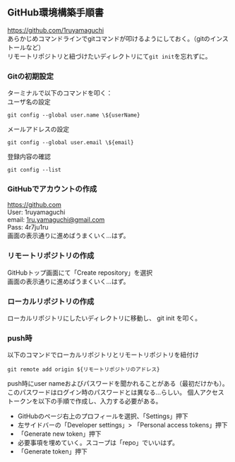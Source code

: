 ## GitHub環境構築手順書
https://github.com/1ruyamaguchi  
あらかじめコマンドラインでgitコマンドが叩けるようにしておく。（gitのインストールなど）  
リモートリポジトリと紐づけたいディレクトリにて`git init`を忘れずに。

### Gitの初期設定
ターミナルで以下のコマンドを叩く：  
ユーザ名の設定  
```
git config --global user.name \${userName}  
```
メールアドレスの設定  
```
git config --global user.email \${email}  
```
登録内容の確認  
```
git config --list
```

### GitHubでアカウントの作成
https://github.com  
User: 1ruyamaguchi  
email: 1ru.yamaguchi@gmail.com  
Pass: 4r7ju1ru  
画面の表示通りに進めばうまくいく…はず。

### リモートリポジトリの作成
GitHubトップ画面にて「Create repository」を選択  
画面の表示通りに進めばうまくいく…はず。

### ローカルリポジトリの作成
ローカルリポジトリにしたいディレクトリに移動し、
git init
を叩く。

### push時
以下のコマンドでローカルリポジトリとリモートリポジトリを紐付け
```
git remote add origin ${リモートリポジトリのアドレス}
```
push時にuser nameおよびパスワードを聞かれることがある（最初だけかも）。  
このパスワードはログイン時のパスワードとは異なる…らしい。
個人アクセストークンを以下の手順で作成し、入力する必要がある。
- GitHubのページ右上のプロフィールを選択、「Settings」押下
- 左サイドバーの「Developer settings」> 「Personal access tokens」押下
- 「Generate new token」押下
- 必要事項を埋めていく。スコープは「repo」でいいはず。
- 「Generate token」押下

